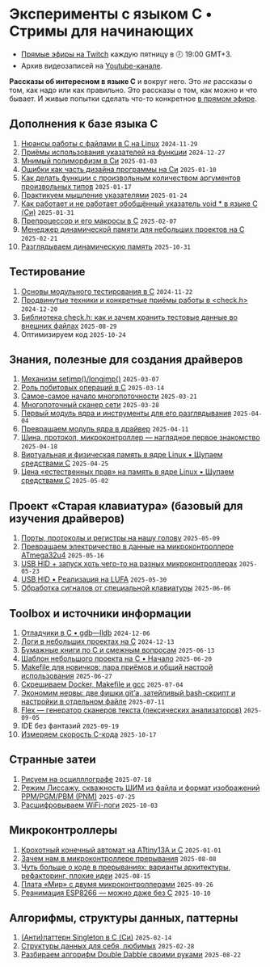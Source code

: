 # Эксперименты с языком C • Стримы для начинающих
* [Прямые эфиры на Twitch](https://www.twitch.tv/olgampavlova) каждую пятницу в 🕖 19:00 GMT+3.
* Архив видеозаписей на [Youtube-канале](https://www.youtube.com/@olgapavlova).

**Рассказы об интересном в языке C** и вокруг него. Это _не_ рассказы о том, как надо или как правильно. Это рассказы о том, как можно и что бывает. И живые попытки сделать что-то конкретное [в прямом эфире](https://www.twitch.tv/olgampavlova).

## Дополнения к базе языка C
1. [Нюансы работы с файлами в C на Linux](file_in_c_linux) ```2024-11-29```
2. [Приёмы использования указателей на функции](function_pointers) ```2024-12-27```
3. [Мнимый полиморфизм в Си](polymorphism) ```2025-01-03```
4. [Ошибки как часть дизайна программы на Си](errors_design) ```2025-01-10```
5. [Как делать функции с произвольным количеством аргументов произвольных типов](menu_vargs) ```2025-01-17```
6. [Практикуем мышление указателями](pointer_thinking) ```2025-01-24```
7. [Как работает и не работает обобщённый указатель void * в языке C (Си)](voidstar) ```2025-01-31```
8. [Препроцессор и его макросы в C](macro) ```2025-02-07```
9. [Менеджер динамической памяти для небольших проектов на C](regmem) ```2025-02-21```
10. [Разглядываем динамическую память](malloc) `2025-10-31`

## Тестирование
1. [Основы модульного тестирования в C](unit_testing_base) `2024-11-22`
2. [Продвинутые техники и конкретные приёмы работы в <check.h>](checkplus) `2024-12-20`
3. [Библиотека check.h: как и зачем хранить тестовые данные во внешних файлах](checktxt) `2025-08-29`
4. Оптимизируем код `2025-10-24`

## Знания, полезные для создания драйверов
1. [Механизм setjmp()/longjmp()](setjmp) ```2025-03-07```
2. [Роль побитовых операций в C](bitops) ```2025-03-14```
3. [Самое-самое начало многопоточности](threads) ```2025-03-21```
4. [Многопоточный сканер сети](threadsync) ```2025-03-28```
5. [Первый модуль ядра и инструменты для его разглядывания](khello) ```2025-04-04```
6. [Превращаем модуль ядра в драйвер](chardrive) `2025-04-11`
7. [Шина, протокол, микроконтроллер — наглядное первое знакомство](tinyhard) `2025-04-18`
8. [Виртуальная и физическая память в ядре Linux • Щупаем средствами C](kmemory) `2025-04-25`
9. [Цена «естественных прав» на память в ядре Linux • Щупаем средствами C](kalloc) `2025-05-02`

## Проект «Старая клавиатура» (базовый для изучения драйверов)
1. [Порты, протоколы и регистры на нашу голову](kbmicro) `2025-05-09`
2. [Превращаем электричество в данные на микроконтроллере ATmega32u4](kuart) `2025-05-16`
3. [USB HID + запуск хоть чего-то на разных микроконтроллерах](usbhid) `2025-05-23`
4. [USB HID • Реализация на LUFA](lufa) `2025-05-30`
5. [Обработка сигналов от специальной клавиатуры](kspec) `2025-06-06`

## Toolbox и источники информации
1. [Отладчики в С • gdb—lldb](gdb) ```2024-12-06```
2. [Логи в небольших проектах на C](logs) ```2024-12-13```
3. [Бумажные книги по C и смежным вопросам](books) `2025-06-13`
4. [Шаблон небольшого проекта на C • Начало](ctemp_start) `2025-06-20`
5. [Makefile для новичков: пара приёмов и общий настрой использования](makenew) `2025-06-27`
6. [Скрещиваем Docker, Makefile и gcc](mosaic) `2025-07-04`
7. [Экономим нервы: две фишки git’а, затейливый bash-скрипт и настройки в отдельном файле](gitco) `2025-07-11`
8. [Flex — генератор сканеров текста (лексических анализаторов)](flex) `2025-09-05`
9. IDE без фантазий `2025-09-19`
10. [Измеряем скорость C-кода](profiling) `2025-10-17`

## Странные затеи
1. [Рисуем на осцилллографе](oscipaint) `2025-07-18`
2. [Режим Лиссажу, скважность ШИМ из файла и формат изображений PPM/PGM/PBM (PNM)](lis) `2025-07-25`
3. [Расшифровываем WiFi-логи](cardsnif) `2025-10-03`

## Микроконтроллеры
1. [Крохотный конечный автомат на ATtiny13A и C](wrem) `2025-01-01`
2. [Зачем нам в микроконтроллере прерывания](drink) `2025-08-08`
3. [Чуть больше о коде в прерываниях: варианты архитектуры, рефакторинг, плохие идеи](interrupt) `2025-08-15`
4. [Плата «Мир» с двумя микроконтроллерами](peace) `2025-09-26`
5. [Реанимация ESP8266 — можно даже без C](8266) `2025-10-10`

## Алгорифмы, структуры данных, паттерны
1. [(Анти)паттерн Singleton в C (Си)](singleton) `2025-02-14`
2. [Структуры данных для себя, любимых](structdata) `2025-02-28`
3. [Разбираем алгорифм Double Dabble своими руками](doubledabble) `2025-08-22`
